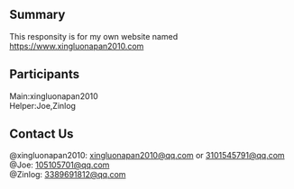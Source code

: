 ## Summary
This responsity is for my own website named https://www.xingluonapan2010.com
## Participants
Main:xingluonapan2010  
Helper:Joe,Zinlog  
## Contact Us
@xingluonapan2010: xingluonapan2010@qq.com or 3101545791@qq.com  
@Joe: 105105701@qq.com  
@Zinlog: 3389691812@qq.com
